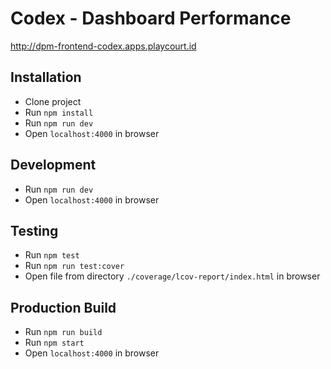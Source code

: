 # Codex - Dashboard Performance
http://dpm-frontend-codex.apps.playcourt.id

## Installation
- Clone project
- Run `npm install`
- Run `npm run dev`
- Open `localhost:4000` in browser

## Development
- Run `npm run dev`
- Open `localhost:4000` in browser

## Testing
- Run `npm test`
- Run `npm run test:cover`
- Open file from directory `./coverage/lcov-report/index.html` in browser

## Production Build
- Run `npm run build`
- Run `npm start`
- Open `localhost:4000` in browser